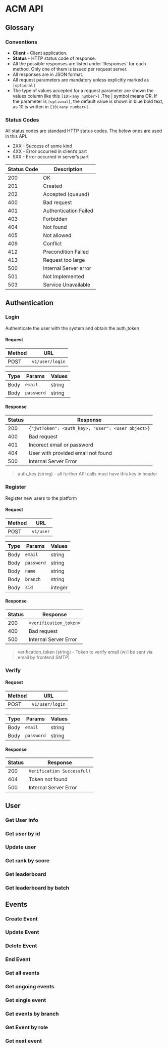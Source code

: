 # ACM API

## Glossary

### Conventions

+ **Client** - Client application.
+ **Status** - HTTP status code of response.
+ All the possible responses are listed under ‘Responses’ for each method. Only one of them is issued per request
  server.
+ All responses are in JSON format.
+ All request parameters are mandatory unless explicitly marked as `[optional]`
+ The type of values accepted for a request parameter are shown the values column like this `[10|<any number>]` .The |
  symbol means OR. If the parameter is `[optional]`, the default value is shown in blue bold text, as 10 is written
  in `[10|<any number>]`.

### Status Codes

All status codes are standard HTTP status codes. The below ones are used in this API.

+ 2XX - Success of some kind
+ 4XX - Error occurred in client’s part
+ 5XX - Error occurred in server’s part

| Status Code | Description           |
|-------------|-----------------------|
| 200         | OK                    |
| 201         | Created               |
| 202         | Accepted (queued)     |
| 400         | Bad request           |
| 401         | Authentication Failed |
| 403         | Forbidden             |
| 404         | Not found             |
| 405         | Not allowed           |
| 409         | Conflict              |
| 412         | Precondition Failed   |
| 413         | Request too large     |
| 500         | Internal Server error |
| 501         | Not Implemented       |
| 503         | Service Unavailable   |

## Authentication

### Login

Authenticate the user with the system and obtain the auth_token

#### Request

| Method | URL             |
|--------|-----------------|
| POST   | `v1/user/login` |

| Type | Params     | Values |
|------|------------|--------|
| Body | `email`    | string |
| Body | `password` | string |

#### Response

| Status | Response                                          |
|--------|---------------------------------------------------|
| 200    | `{"jwtToken": <auth_key>, "user": <user object>}` |
| 400    | Bad request                                       |
| 401    | Incorect email or password                        |
| 404    | User with provided email not found                |
| 500    | Internal Server Error                             |

> auth_key (string) - all further API calls must have this key in header

### Register

Register new users to the platform

#### Request

| Method | URL       |
|--------|-----------|
| POST   | `v1/user` |

| Type | Params     | Values  |
|------|------------|---------|
| Body | `email`    | string  |
| Body | `password` | string  |
| Body | `name`     | string  |
| Body | `branch`   | string  |
| Body | `sid`      | integer |

#### Response

| Status | Response               |
|--------|------------------------|
| 200    | `<verification_token>` |
| 400    | Bad request            |
| 500    | Internal Server Error  |

> verification_token (string) - Token to verify email (will be sent via email by frontend SMTP)

### Verify

#### Request

| Method | URL             |
|--------|-----------------|
| POST   | `v1/user/login` |

| Type | Params     | Values |
|------|------------|--------|
| Body | `email`    | string |
| Body | `password` | string |

#### Response

| Status | Response                   |
|--------|----------------------------|
| 200    | `Verification Successful!` |
| 404    | Token not found            |
| 500    | Internal Server Error      |

## User

### Get User Info

### Get user by id

### Update user

### Get rank by score

### Get leaderboard

### Get leaderboard by batch

## Events

### Create Event

### Update Event

### Delete Event

### End Event

### Get all events

### Get ongoing events

### Get single event

### Get events by branch

### Get Event by role

### Get next event

